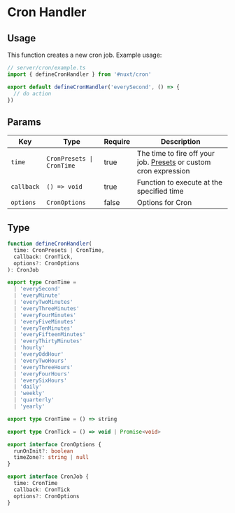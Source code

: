 # Cron Handler

## Usage

This function creates a new cron job. Example usage:

```ts
// server/cron/example.ts
import { defineCronHandler } from '#nuxt/cron'

export default defineCronHandler('everySecond', () => {
  // do action
})
```

## Params

| **Key**    | **Type**                  | **Require** | **Description**                                                               |
|------------|---------------------------|-------------|-------------------------------------------------------------------------------|
| `time`     | `CronPresets \| CronTime` | true        | The time to fire off your job. [Presets](./presets) or custom cron expression |
| `callback` | `() => void`              | true        | Function to execute at the specified time                                     |
| `options`  | `CronOptions`             | false       | Options for Cron                                                              |

## Type

```ts
function defineCronHandler(
  time: CronPresets | CronTime,
  callback: CronTick,
  options?: CronOptions
): CronJob

export type CronTime =
  | 'everySecond'
  | 'everyMinute'
  | 'everyTwoMinutes'
  | 'everyThreeMinutes'
  | 'everyFourMinutes'
  | 'everyFiveMinutes'
  | 'everyTenMinutes'
  | 'everyFifteenMinutes'
  | 'everyThirtyMinutes'
  | 'hourly'
  | 'everyOddHour'
  | 'everyTwoHours'
  | 'everyThreeHours'
  | 'everyFourHours'
  | 'everySixHours'
  | 'daily'
  | 'weekly'
  | 'quarterly'
  | 'yearly'

export type CronTime = () => string

export type CronTick = () => void | Promise<void>

export interface CronOptions {
  runOnInit?: boolean
  timeZone?: string | null
}

export interface CronJob {
  time: CronTime
  callback: CronTick
  options?: CronOptions
}
```
